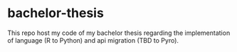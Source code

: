 # bachelor-thesis
This repo host my code of my bachelor thesis regarding the implementation of language (R to Python) and api migration (TBD to Pyro).
